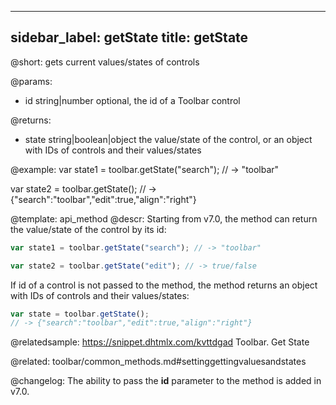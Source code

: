 
---
sidebar_label: getState
title: getState
---          

@short: gets current values/states of controls


@params:
- id    string|number   optional, the id of a Toolbar control


@returns:
- state		string|boolean|object		the value/state of the control, or an object with IDs of controls and their values/states


@example:
var state1 = toolbar.getState("search"); 
// -> "toolbar"

var state2 = toolbar.getState(); 
// -> {"search":"toolbar","edit":true,"align":"right"}


@template: api_method
@descr:
Starting from v7.0, the method can return the value/state of the control by its id:

~~~js
var state1 = toolbar.getState("search"); // -> "toolbar"

var state2 = toolbar.getState("edit"); // -> true/false
~~~

If id of a control is not passed to the method, the method returns an object with IDs of controls and their values/states:

~~~js
var state = toolbar.getState(); 
// -> {"search":"toolbar","edit":true,"align":"right"}
~~~


@relatedsample: https://snippet.dhtmlx.com/kvttdgad	Toolbar. Get State

@related: toolbar/common_methods.md#settinggettingvaluesandstates

@changelog:
The ability to pass the **id** parameter to the method is added in v7.0.

